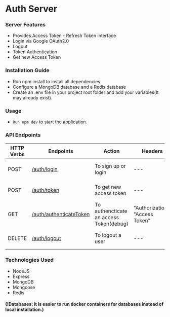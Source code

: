 # Auth Server

### Server Features
* Provides Access Token - Refresh Token interface
* Login via Google OAuth2.0 
* Logout
* Token Authentication 
* Get new Access Token
### Installation Guide
* Run npm install to install all dependencies
* Configure a MongoDB database and a Redis database 
* Create an .env file in your project root folder and add your variables(It may already exist).
 
### Usage
* `Run npm dev` to start the application.

### API Endpoints
| HTTP Verbs | Endpoints | Action | Headers | Body |
| --- | --- | --- | --- | --- |
| POST | [/auth/login](./src/controllers/loginController.js) | To sign up or login | --- | {"credential": "google OAuth Access Token"} |
| POST | [/auth/token](./src/controllers/tokenController.js) | To get new access token | --- | {"refreshToken": "refresh Token"}
| GET | [/auth/authenticateToken](./src/controllers/authenticateController.js) | To authencticate an access Token(debug) | "Authorization": "Access Token" | --- |
| DELETE | [/auth/logout](./src/controllers/logoutController.js) | To logout a user | --- | {"refreshToken": "refresh Token"}
### Technologies Used
* NodeJS
* Express
* MongoDB
* Mongoose
* Redis

#### (!Databases: it is easier to run docker containers for databases instead of local installation.) 
